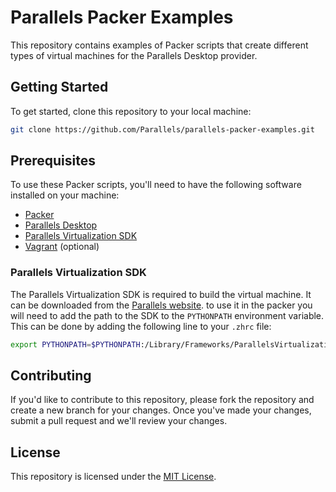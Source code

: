 # Parallels Packer Examples

This repository contains examples of Packer scripts that create different types of virtual machines for the Parallels Desktop provider.

## Getting Started

To get started, clone this repository to your local machine:

```bash
git clone https://github.com/Parallels/parallels-packer-examples.git
```

## Prerequisites

To use these Packer scripts, you'll need to have the following software installed on your machine:

* [Packer](https://www.packer.io/)
* [Parallels Desktop](https://www.parallels.com/products/desktop/)
* [Parallels Virtualization SDK](https://www.parallels.com/products/desktop/download/)
* [Vagrant](https://www.vagrantup.com/) (optional)

### Parallels Virtualization SDK

The Parallels Virtualization SDK is required to build the virtual machine. It can be downloaded from the [Parallels website](https://www.parallels.com/products/desktop/download/). to use it in the packer you will need to add the path to the SDK to the `PYTHONPATH` environment variable. This can be done by adding the following line to your `.zhrc` file:

  ```bash
  export PYTHONPATH=$PYTHONPATH:/Library/Frameworks/ParallelsVirtualizationSDK.framework/Versions/Current/Libraries/Python/3.7
  ```

## Contributing

If you'd like to contribute to this repository, please fork the repository and create a new branch for your changes. Once you've made your changes, submit a pull request and we'll review your changes.

## License

This repository is licensed under the [MIT License](LICENSE).
